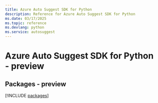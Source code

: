 ```yaml
---
title: Azure Auto Suggest SDK for Python
description: Reference for Azure Auto Suggest SDK for Python
ms.date: 03/17/2025
ms.topic: reference
ms.devlang: python
ms.service: autosuggest
---
```

# Azure Auto Suggest SDK for Python - preview
## Packages - preview
[!INCLUDE [packages](auto-suggest-index.md)]